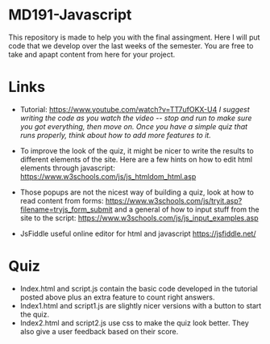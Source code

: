# MD191-Javascript

This repository is made to help you with the final assingment. Here I will put code that we develop over the last weeks of the semester. You are free to take and apapt content from here for your project.

# Links
- Tutorial:
https://www.youtube.com/watch?v=TT7ufOKX-U4 
*I suggest writing the code as you watch the video -- stop and run to make sure you got everything, then move on. Once you have a simple quiz that runs properly, think about how to add more features to it.*


- To improve the look of the quiz, it might be nicer to write the results to different elements of the site. Here are a few hints on how to edit html elements through javascript: 
https://www.w3schools.com/js/js_htmldom_html.asp

- Those popups are not the nicest way of building a quiz, look at how to read content from forms: 
https://www.w3schools.com/js/tryit.asp?filename=tryjs_form_submit  and a general of how to input stuff from the site to the script: https://www.w3schools.com/js/js_input_examples.asp

- JsFiddle
useful online editor for html and javascript https://jsfiddle.net/


# Quiz
- Index.html and script.js contain the basic code developed in the tutorial posted above plus an extra feature to count right answers. 
- Index1.html and script1.js are slightly nicer versions with a button to start the quiz.
- Index2.html and script2.js use css to make the quiz look better. They also give a user feedback based on their score.
